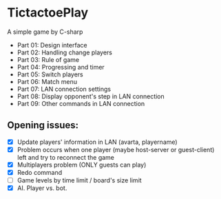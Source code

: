 # TictactoePlay
A simple game by C-sharp

+ Part 01: Design interface
+ Part 02: Handling change players
+ Part 03: Rule of game
+ Part 04: Progressing and timer
+ Part 05: Switch players
+ Part 06: Match menu
+ Part 07: LAN connection settings
+ Part 08: Display opponent's step in LAN connection
+ Part 09: Other commands in LAN connection

## Opening issues:
- [x] Update players' information in LAN (avarta, playername)
- [x] Problem occurs when one player (maybe host-server or guest-client) left and try to reconnect the game
- [x] Multiplayers problem (ONLY guests can play)
- [x] Redo command
- [ ] Game levels by time limit / board's size limit
- [x] AI. Player vs. bot.